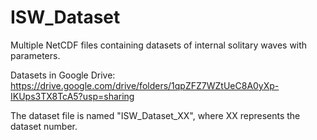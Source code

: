 # ISW_Dataset
Multiple NetCDF files containing datasets of internal solitary waves with parameters.

Datasets in Google Drive: https://drive.google.com/drive/folders/1qpZFZ7WZtUeC8A0yXp-IKUps3TX8TcA5?usp=sharing

The dataset file is named "ISW_Dataset_XX", where XX represents the dataset number.
